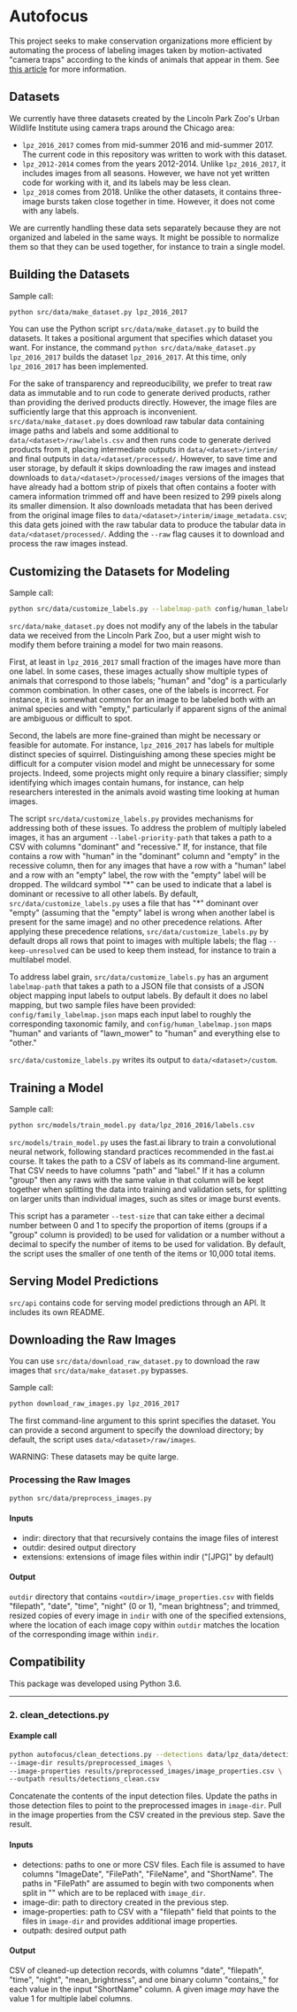 # Autofocus

This project seeks to make conservation organizations more efficient by automating the process of labeling images taken by motion-activated "camera traps" according to the kinds of animals that appear in them. See [this article](https://www.uptake.org/autofocus.html) for more information.

## Datasets

We currently have three datasets created by the Lincoln Park Zoo's Urban Wildlife Institute using camera traps around the Chicago area:

- `lpz_2016_2017` comes from mid-summer 2016 and mid-summer 2017. The current code in this repository was written to work with this dataset.
- `lpz_2012-2014` comes from the years 2012-2014. Unlike `lpz_2016_2017`, it includes images from all seasons. However, we have not yet written code for working with it, and its labels may be less clean.
- `lpz_2018` comes from 2018. Unlike the other datasets, it contains three-image bursts taken close together in time. However, it does not come with any labels.

We are currently handling these data sets separately because they are not organized and labeled in the same ways. It might be possible to normalize them so that they can be used together, for instance to train a single model.

## Building the Datasets

Sample call:

```bash
python src/data/make_dataset.py lpz_2016_2017
```

You can use the Python script `src/data/make_dataset.py` to build the datasets. It takes a positional argument that specifies which dataset you want. For instance, the command `python src/data/make_dataset.py lpz_2016_2017` builds the dataset `lpz_2016_2017`. At this time, only `lpz_2016_2017` has been implemented.

For the sake of transparency and repreoducibility, we prefer to treat raw data as immutable and to run code to generate derived products, rather than providing the derived products directly. However, the image files are sufficiently large that this approach is inconvenient. `src/data/make_dataset.py` does download raw tabular data containing image paths and labels and some additional to `data/<dataset>/raw/labels.csv` and then runs code to generate derived products from it, placing intermediate outputs in `data/<dataset>/interim/` and final outputs in `data/<dataset/processed/`. However, to save time and user storage, by default it skips downloading the raw images and instead downloads to `data/<dataset>/processed/images` versions of the images that have already had a bottom strip of pixels that often contains a footer with camera information trimmed off and have been resized to 299 pixels along its smaller dimension. It also downloads metadata that has been derived from the original image files to `data/<dataset>/interim/image_metadata.csv`; this data gets joined with the raw tabular data to produce the tabular data in `data/<dataset/processed/`. Adding the `--raw` flag causes it to download and process the raw images instead.

## Customizing the Datasets for Modeling

Sample call:

```bash
python src/data/customize_labels.py --labelmap-path config/human_labelmap.json
```

`src/data/make_dataset.py` does not modify any of the labels in the tabular data we received from the Lincoln Park Zoo, but a user might wish to modify them before training a model for two main reasons.

First, at least in `lpz_2016_2017` small fraction of the images have more than one label. In some cases, these images actually show multiple types of animals that correspond to those labels; "human" and "dog" is a particularly common combination. In other cases, one of the labels is incorrect. For instance, it is somewhat common for an image to be labeled both with an animal species and with "empty," particularly if apparent signs of the animal are ambiguous or difficult to spot.

Second, the labels are more fine-grained than might be necessary or feasible for automate. For instance, `lpz_2016_2017` has labels for multiple distinct species of squirrel. Distinguishing among these species might be difficult for a computer vision model and might be unnecessary for some projects. Indeed, some projects might only require a binary classifier; simply identifying which images contain humans, for instance, can help researchers interested in the animals avoid wasting time looking at human images.

The script `src/data/customize_labels.py` provides mechanisms for addressing both of these issues. To address the problem of multiply labeled images, it has an argument `--label-priority-path` that takes a path to a CSV  with columns "dominant" and "recessive." If, for instance, that file contains a row with "human" in the "dominant" column and "empty" in the recessive column, then for any images that have a row with a "human" label and a row with an "empty" label, the row with the "empty" label will be dropped. The wildcard symbol "\*" can be used to indicate that a label is dominant or recessive to all other labels. By default, `src/data/customize_labels.py` uses a file that has "\*" dominant over "empty" (assuming that the "empty" label is wrong when another label is present for the same image) and no other precedence relations. After applying these precedence relations, `src/data/customize_labels.py` by default drops all rows that point to images with multiple labels; the flag `--keep-unresolved` can be used to keep them instead, for instance to train a multilabel model.

To address label grain, `src/data/customize_labels.py` has an argument `labelmap-path` that takes a path to a JSON file that consists of a JSON object mapping input labels to output labels. By default it does no label mapping, but two sample files have been provided: `config/family_labelmap.json` maps each input label to roughly the corresponding taxonomic family, and `config/human_labelmap.json` maps "human" and variants of "lawn_mower" to "human" and everything else to "other."

`src/data/customize_labels.py` writes its output to `data/<dataset>/custom`. 

## Training a Model

Sample call:

```bash
python src/models/train_model.py data/lpz_2016_2016/labels.csv
```

`src/models/train_model.py` uses the fast.ai library to train a convolutional neural network, following standard practices recommended in the fast.ai course. It takes the path to a CSV of labels as its command-line argument. That CSV needs to have columns "path" and "label." If it has a column "group" then any raws with the same value in that column will be kept together when splitting the data into training and validation sets, for splitting on larger units than individual images, such as sites or image burst events.

This script has a parameter `--test-size` that can take either a decimal number between 0 and 1 to specify the proportion of items (groups if a "group" column is provided) to be used for validation or a number without a decimal to specify the number of items to be used for validation. By default, the script uses the smaller of one tenth of the items or 10,000 total items.

## Serving Model Predictions

`src/api` contains code for serving model predictions through an API. It includes its own README.


## Downloading the Raw Images

You can use `src/data/download_raw_dataset.py` to download the raw images that `src/data/make_dataset.py` bypasses.

Sample call:

```bash
python download_raw_images.py lpz_2016_2017
```

The first command-line argument to this sprint specifies the dataset. You can provide a second argument to specify the download directory; by default, the script uses `data/<dataset>/raw/images`.

WARNING: These datasets may be quite large.

### Processing the Raw Images

```bash
python src/data/preprocess_images.py
```

#### Inputs

- indir: directory that that recursively contains the image files of interest
- outdir: desired output directory
- extensions: extensions of image files within indir ("[JPG]" by default)

#### Output

`outdir` directory that contains `<outdir>/image_properties.csv` with fields "filepath", "date", "time", "night" (0 or 1), "mean brightness"; and trimmed, resized copies of every image in `indir` with one of the specified extensions, where the location of each image copy within `outdir` matches the location of the corresponding image within `indir`.

## Compatibility

This package was developed using Python 3.6.

---

### 2. clean_detections.py

#### Example call

```bash
python autofocus/clean_detections.py --detections data/lpz_data/detections_2016.csv \
--image-dir results/preprocessed_images \
--image-properties results/preprocessed_images/image_properties.csv \
--outpath results/detections_clean.csv
```

Concatenate the contents of the input detection files. Update the paths in those detection files to point to the preprocessed images in `image-dir`. Pull in the image properties from the CSV created in the previous step. Save the result.

#### Inputs

- detections: paths to one or more CSV files. Each file is assumed to have columns "ImageDate", "FilePath", "FileName", and "ShortName". The paths in "FilePath" are assumed to begin with two components when split in "\" which are to be replaced with `image_dir`.
- image-dir: path to directory created in the previous step.
- image-properties: path to CSV with a "filepath" field that points to the files in `image-dir` and provides additional image properties.
- outpath: desired output path

#### Output

CSV of cleaned-up detection records, with columns "date", "filepath", "time", "night", "mean_brightness", and one binary column "contains_<label>" for each value in the input "ShortName" column. A given image *may* have the value 1 for multiple label columns.  
